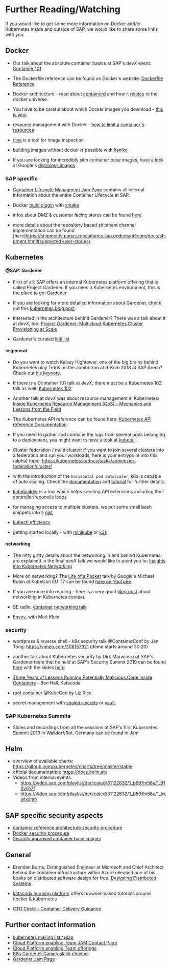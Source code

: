 # Further Reading/Watching

If you would like to get some more information on Docker and/or Kubernetes inside and outside of SAP, we would like to share some links with you.

## Docker

- Our talk about the absolute container basics at SAP's *devX* event: [Container 101](https://video.sap.com/media/t/1_gxz1oox7/84675141)

- The Dockerfile reference can be found on Docker's website: [Dockerfile Reference](https://docs.docker.com/engine/reference/builder/)

- Docker architecture - read about [containerd](https://containerd.io/) and how it [relates](https://hackernoon.com/docker-containerd-standalone-runtimes-heres-what-you-should-know-b834ef155426?gi=c8140ae48de2) to the docker universe.

- You have to be careful about which Docker images you download - [this is why](https://kromtech.com/blog/security-center/cryptojacking-invades-cloud-how-modern-containerization-trend-is-exploited-by-attackers).

- resource management with Docker - [how to limit a container's resources](https://docs.docker.com/config/containers/resource_constraints)

- [dive](https://github.com/wagoodman/dive/blob/master/README.md) is a tool for image inspection

- building images without docker is possible with [kaniko](https://github.com/GoogleContainerTools/kaniko)

- If you are looking for incredibly slim container base images, have a look at Google's [distroless images](https://github.com/GoogleContainerTools/distroless).

### SAP specific

- [Container Lifecycle Managment Jam Page](https://jam4.sapjam.com/groups/BnG5mYW6KPDm78Qqkw4Lpq/overview_page/nZEDeepc2Ctqoj4DygGnIh) contains all internal Information about the entire Container Lifecycle at SAP.

- Docker [build plugin](https://github.wdf.sap.corp/pages/xmake-ci/User-Guide/Setting_up_a_Build/Build_Plugins/Docker_Build_Plugin/About_Docker_Build_Plugin) with [xmake](http://go.sap.corp/xmake)

- infos about DMZ & customer facing stores can be found [here](https://shipments.pages.repositories.sap.ondemand.com/docs/).

-  more details about the repository based shipment channel implementation can be found [here]https://shipments.pages.repositories.sap.ondemand.com/docs/shipment.html#supported-user-stories).

## Kubernetes

#### @SAP: Gardener
- First of all: SAP offers an internal Kubernetes platform offering that is called Project Gardener. If you need a Kubernetes environment, this is the place to go: [Gardener](https://github.wdf.sap.corp/pages/kubernetes/gardener/)

- If you are looking for more detailed information about Gardener, check out this [kubernetes blog post](https://kubernetes.io/blog/2018/05/17/gardener/).

- Interested in the architecture behind Gardener? There was a talk about it at *devX*, too:
[Project Gardener: Multicloud Kubernetes Cluster Provisioning at Scale](https://video.sap.com/media/t/1_9ifoaxbx/84675141)

- Gardener's curated [link list](https://github.wdf.sap.corp/pages/kubernetes/gardener/doc/2017/01/16/howto-curated-links.html)

#### in general
- Do you want to watch Kelsey Hightower, one of the big brains behind Kubernetes play Tetris on the Jumbotron at d-Kom 2018 at SAP Arena? Check out [his keynote](https://broadcast.co.sap.com/event/dkom/2018#!video%2F18106).

- If there is a Container 101 talk at *devX*, there must be a Kubernetes 102 talk as well: [Kubernetes 102](https://video.sap.com/media/t/1_64gue1c2/84675141)

- Another talk at *devX* was about resource management in Kubernetes:
[Inside Kubernetes Resource Management (QoS) – Mechanics and Lessons from the Field](https://video.sap.com/media/t/1_hcnybwp9/84675141)

- The Kubernetes API reference can be found here: [Kubernetes API reference Documentation](https://kubernetes.io/docs/reference/).

- If you need to gather and combine the logs from several pods belonging to a deployment, you might want to have a look at [kubetail](https://github.com/johanhaleby/kubetail).

- Cluster federation / multi cluster: if you want to join several clusters into a federation and run your workloads, here is your entrypoint into this (alpha) topic: https://kubernetes.io/docs/tasks/administer-federation/cluster/

- with the introduction of the `horizontal pod autoscaler`, k8s is capable of auto scaling. Check the [documentation](https://kubernetes.io/docs/tasks/run-application/horizontal-pod-autoscale/) and [tutorial](https://kubernetes.io/docs/tasks/run-application/horizontal-pod-autoscale-walkthrough/) for further details.

- [kubebuilder](https://github.com/kubernetes-sigs/kubebuilder) is a tool which helps creating API extensions including their controller/reconcile loops

- for managing access to multiple clusters, we put some small bash snippets into a [gist](https://github.wdf.sap.corp/gist/D051945/3f3daf9f71f7e012c1e25a48c1c6e8da)

- [kubectl efficiency](https://www.youtube.com/watch?v=vVAFctQP1Vg&list=PLj6h78yzYM2NDs-iu8WU5fMxINxHXlien&index=12&t=0s)

- getting started locally - with [minikube](https://kubernetes.io/docs/setup/learning-environment/minikube/) or [k3s](https://k3s.io/)

#### networking
- The nitty gritty details about the networking in and behind Kubernetes are explained in the final *devX* talk we would like to point you to: [Insights into Kubernetes Networking](https://video.sap.com/media/t/1_8fawa5io/84675141)

- More on networking? The [Life of a Packet](https://www.youtube.com/watch?v=0Omvgd7Hg1I) talk by Google's Michael Rubin at KubeCon EU '17 can be found [here on YouTube](https://www.youtube.com/watch?v=0Omvgd7Hg1I).

- If you are more into reading - here is a very good [blog post](https://sookocheff.com/post/kubernetes/understanding-kubernetes-networking-model/) about networking in Kubernetes context.

- SE radio: [container networking talk](http://www.se-radio.net/2018/10/se-radio-episode-341-michael-hausenblas-on-container-networking/)

- [Envoy](https://kubernetespodcast.com/episode/033-envoy/), with Matt Klein

### security
- wordpress & reverse shell - k8s security talk @ContainerConf by Jen Tong: https://vimeo.com/306157921 (demo starts around 30:20)

- another talk about Kubernetes security by Dirk Marwinski of SAP's Gardener team that he held at SAP's Security Summit 2019 can be found [here](https://video.sap.com/media/t/1_4g3e4aah) with the slides [here](https://jam4.sapjam.com/groups/0O5MDqirlZsPGRKP3y6Ydt/documents/GZr8SmrvBdWhP7miO0WhU9)

- [Three Years of Lessons Running Potentially Malicious Code Inside Containers](https://www.youtube.com/watch?v=kbPEE33HEHw) - Ben Hall, Katacoda 

- [root container](https://www.youtube.com/watch?v=ltrV-Qmh3oY&feature=youtu.be) @KubeCon by Liz Rice

- secret management with [sealed-secrets](https://github.com/bitnami-labs/sealed-secrets) or [vault](https://www.vaultproject.io/docs/what-is-vault/index.html).

### SAP Kubernetes Summits
- Slides and recordings from all the sessions at SAP's first Kubernetes Summit 2019 in Walldorf/Rot, Germany can be found in [Jam](https://jam4.sapjam.com/blogs/show/rW4XILnu81NbcUpiMQWWuu)

## Helm
- overview of available charts: https://github.com/kubernetes/charts/tree/master/stable
- official documentation: https://docs.helm.sh/
- Videos from internal events:
  - https://video.sap.com/playlist/dedicated/31122632/1_b597m58u/1_910vsh7f
  - https://video.sap.com/playlist/dedicated/31122632/1_b597m58u/1_hkwlxqmn

## SAP specific security aspects
- [container reference architecture security procedure](https://wiki.wdf.sap.corp/wiki/x/HkxOcQ)
- [Docker security procedure](https://wiki.wdf.sap.corp/wiki/x/Uk8GcQ)
- [Security approved container base images](https://wiki.wdf.sap.corp/wiki/x/UYYRd)

## General

- Brendan Burns, Distinguished Engineer at Microsoft and Chief Architect behind the container infrastructure within Azure released one of his books on distributed software design for free: [Designing Distributed Systems](https://azure.microsoft.com/en-us/resources/designing-distributed-systems/)

- [katacoda learning platform](https://www.katacoda.com/learn) offers browser-based tutorials around docker & kubernetes  

- [CTO Circle – Container Delivery Guidance](https://sap.sharepoint.com/sites/60001485/Shared%20Documents/01_Communication/CTO%20Circle%20%26%20Technology%20Board%20Meetings/CTO%20Circle/Container%20Delivery_RELEASED.pdf?csf=1&e=THkcxG)

## Further contact information

- [kubernetes mailing list @sap](https://listserv.sap.corp/mailman/listinfo/kubernetes-users)
- [Cloud Platform enabling Team JAM Contact Page](https://go.sap.corp/cpet)
- [Cloud Platform enabling Team offerings](https://github.wdf.sap.corp/pages/kubernetes/gardener/offering/)
- [K8s Gardener Canary slack channel](https://sap-cp.slack.com/messages/CBV3JS9S4/)
- [Gardener Jam Page](https://jam4.sapjam.com/groups/Niq7TSBxLlzgb3nroBZJVx/overview_page/e9uqTDxXBRFbk7FJXEA4Cd)
